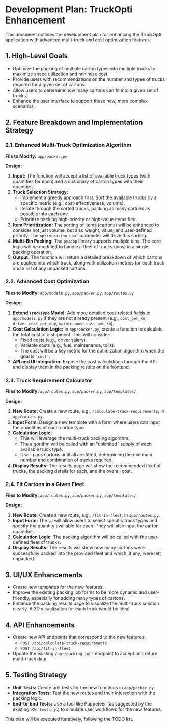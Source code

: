 # Development Plan: TruckOpti Enhancement

This document outlines the development plan for enhancing the TruckOpti application with advanced multi-truck and cost optimization features.

## 1. High-Level Goals

*   Optimize the packing of multiple carton types into multiple trucks to maximize space utilization and minimize cost.
*   Provide users with recommendations on the number and types of trucks required for a given set of cartons.
*   Allow users to determine how many cartons can fit into a given set of trucks.
*   Enhance the user interface to support these new, more complex scenarios.

## 2. Feature Breakdown and Implementation Strategy

### 2.1. Enhanced Multi-Truck Optimization Algorithm

**File to Modify:** `app/packer.py`

**Design:**

1.  **Input:** The function will accept a list of available truck types (with quantities for each) and a dictionary of carton types with their quantities.
2.  **Truck Selection Strategy:**
    *   Implement a greedy approach first. Sort the available trucks by a specific metric (e.g., cost-effectiveness, volume).
    *   Iterate through the sorted trucks, packing as many cartons as possible into each one.
    *   Prioritize packing high-priority or high-value items first.
3.  **Item Prioritization:** The sorting of items (cartons) will be enhanced to consider not just volume, but also weight, value, and user-defined priority. The `optimization_goal` parameter will drive this sorting.
4.  **Multi-Bin Packing:** The `py3dbp` library supports multiple bins. The core logic will be modified to handle a fleet of trucks (bins) in a single packing operation.
5.  **Output:** The function will return a detailed breakdown of which cartons are packed into which truck, along with utilization metrics for each truck and a list of any unpacked cartons.

### 2.2. Advanced Cost Optimization

**Files to Modify:** `app/models.py`, `app/packer.py`, `app/routes.py`

**Design:**

1.  **Extend `TruckType` Model:** Add more detailed cost-related fields to `app/models.py` if they are not already present (e.g., `cost_per_km`, `driver_cost_per_day`, `maintenance_cost_per_km`).
2.  **Cost Calculation Logic:** In `app/packer.py`, create a function to calculate the total cost of a shipment. This will consider:
    *   Fixed costs (e.g., driver salary).
    *   Variable costs (e.g., fuel, maintenance, tolls).
    *   The cost will be a key metric for the optimization algorithm when the goal is `'cost'`.
3.  **API and UI Integration:** Expose the cost calculations through the API and display them in the packing results on the frontend.

### 2.3. Truck Requirement Calculator

**Files to Modify:** `app/routes.py`, `app/packer.py`, `app/templates/`

**Design:**

1.  **New Route:** Create a new route, e.g., `/calculate-truck-requirements`, in `app/routes.py`.
2.  **Input Form:** Design a new template with a form where users can input the quantities of each carton type.
3.  **Calculation Logic:**
    *   This will leverage the multi-truck packing algorithm.
    *   The algorithm will be called with an "unlimited" supply of each available truck type.
    *   It will pack cartons until all are fitted, determining the minimum number and combination of trucks required.
4.  **Display Results:** The results page will show the recommended fleet of trucks, the packing details for each, and the overall cost.

### 2.4. Fit Cartons in a Given Fleet

**Files to Modify:** `app/routes.py`, `app/packer.py`, `app/templates/`

**Design:**

1.  **New Route:** Create a new route, e.g., `/fit-in-fleet`, in `app/routes.py`.
2.  **Input Form:** The UI will allow users to select specific truck types and specify the quantity available for each. They will also input the carton quantities.
3.  **Calculation Logic:** The packing algorithm will be called with the user-defined fleet of trucks.
4.  **Display Results:** The results will show how many cartons were successfully packed into the provided fleet and which, if any, were left unpacked.

## 3. UI/UX Enhancements

*   Create new templates for the new features.
*   Improve the existing packing job forms to be more dynamic and user-friendly, especially for adding many types of cartons.
*   Enhance the packing results page to visualize the multi-truck solution clearly. A 3D visualization for each truck would be ideal.

## 4. API Enhancements

*   Create new API endpoints that correspond to the new features:
    *   `POST /api/calculate-truck-requirements`
    *   `POST /api/fit-in-fleet`
*   Update the existing `/api/packing_jobs` endpoint to accept and return multi-truck data.

## 5. Testing Strategy

*   **Unit Tests:** Create unit tests for the new functions in `app/packer.py`.
*   **Integration Tests:** Test the new routes and their interaction with the packing logic.
*   **End-to-End Tests:** Use a tool like Puppeteer (as suggested by the existing `e2e-tests.js`) to simulate user workflows for the new features.

This plan will be executed iteratively, following the TODO list.